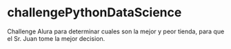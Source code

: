 # challengePythonDataScience
Challenge Alura para determinar cuales son la mejor y peor tienda, para que el Sr. Juan tome la mejor decision.
